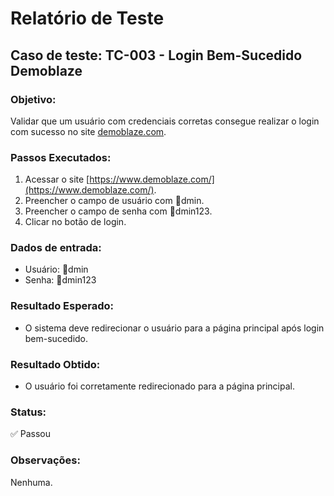 # Relatório de Teste

## Caso de teste: TC-003 - Login Bem-Sucedido Demoblaze

### Objetivo:
Validar que um usuário com credenciais corretas consegue realizar o login com sucesso no site [demoblaze.com](https://www.demoblaze.com/).

### Passos Executados:
1. Acessar o site [https://www.demoblaze.com/](https://www.demoblaze.com/).
2. Preencher o campo de usuário com dmin.
3. Preencher o campo de senha com dmin123.
4. Clicar no botão de login.

### Dados de entrada:
- Usuário: dmin
- Senha: dmin123

### Resultado Esperado:
- O sistema deve redirecionar o usuário para a página principal após login bem-sucedido.

### Resultado Obtido:
- O usuário foi corretamente redirecionado para a página principal.

### Status:
✅ Passou

### Observações:
Nenhuma.
